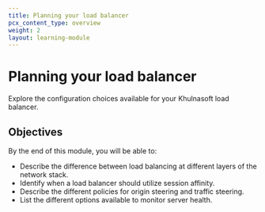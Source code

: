 ```yaml
---
title: Planning your load balancer
pcx_content_type: overview
weight: 2
layout: learning-module
---
```


# Planning your load balancer

Explore the configuration choices available for your Khulnasoft load balancer.

## Objectives

By the end of this module, you will be able to:

- Describe the difference between load balancing at different layers of the network stack.
- Identify when a load balancer should utilize session affinity.
- Describe the different policies for origin steering and traffic steering.
- List the different options available to monitor server health.